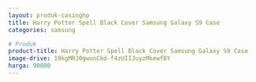 ```yaml
---
layout: produk-casinghp
title: Harry Potter Spell Black Cover Samsung Galaxy S9 Case
categories: samsung

# Produk
product-title: Harry Potter Spell Black Cover Samsung Galaxy S9 Case
image-drive: 19kgMRJ0gwunCbd-f4zUIIJuyzMkewfDY
harga: 90000
---
```


